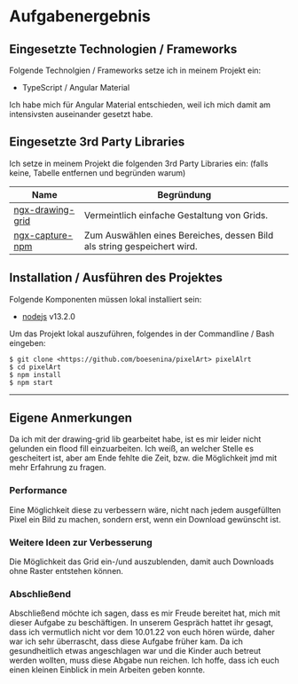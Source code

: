 
# Aufgabenergebnis

## Eingesetzte Technologien / Frameworks

Folgende Technolgien / Frameworks setze ich in meinem Projekt ein:

- TypeScript / Angular Material

Ich habe mich für Angular Material entschieden, weil ich mich damit am intensivsten auseinander gesetzt habe.

## Eingesetzte 3rd Party Libraries

Ich setze in meinem Projekt die folgenden 3rd Party Libraries ein: (falls keine, Tabelle entfernen und begründen warum)

Name | Begründung
--- | ---
[ngx-drawing-grid](https://www.npmjs.com/package/ngx-drawing-grid/) | Vermeintlich einfache Gestaltung von Grids.
[ngx-capture-npm](https://www.npmjs.com/package/ngx-capture/) | Zum Auswählen eines Bereiches, dessen Bild als string gespeichert wird.

## Installation / Ausführen des Projektes



Folgende Komponenten müssen lokal installiert sein:

- [nodejs](https://nodejs.org/en/) v13.2.0


Um das Projekt lokal auszuführen, folgendes in der Commandline / Bash eingeben:

```console
$ git clone <https://github.com/boesenina/pixelArt> pixelAlrt
$ cd pixelArt
$ npm install
$ npm start
```
---

## Eigene Anmerkungen

Da ich mit der drawing-grid lib gearbeitet habe, ist es mir leider nicht gelunden ein flood fill einzuarbeiten. Ich weiß, an welcher Stelle es gescheitert ist,
aber am Ende fehlte die Zeit, bzw. die Möglichkeit jmd mit mehr Erfahrung zu fragen.


### Performance

Eine Möglichkeit diese zu verbessern wäre, nicht nach jedem ausgefüllten Pixel ein Bild zu machen, sondern erst, wenn ein Download gewünscht ist.

### Weitere Ideen zur Verbesserung

Die Möglichkeit das Grid ein-/und auszublenden, damit auch Downloads ohne Raster entstehen können.

### Abschließend

Abschließend möchte ich sagen, dass es mir Freude bereitet hat, mich mit dieser Aufgabe zu beschäftigen. 
In unserem Gespräch hattet ihr gesagt, dass ich vermutlich nicht vor dem 10.01.22 von euch hören würde, daher war ich sehr überrascht,
dass diese Aufgabe früher kam. Da ich gesundheitlich etwas angeschlagen war und die Kinder auch betreut werden wollten, muss diese Abgabe
nun reichen. Ich hoffe, dass ich euch einen kleinen Einblick in mein Arbeiten geben konnte. 
